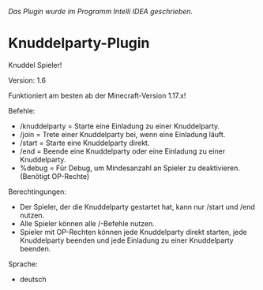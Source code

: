 *Das Plugin wurde im Programm Intelli IDEA geschrieben.*

# Knuddelparty-Plugin
Knuddel Spieler!

Version: 1.6

Funktioniert am besten ab der Minecraft-Version 1.17.x!


Befehle:
  - /knuddelparty    = Starte eine Einladung zu einer Knuddelparty.
  - /join            = Trete einer Knuddelparty bei, wenn eine Einladung läuft.
  - /start           = Starte eine Knuddelparty direkt.
  - /end             = Beende eine Knuddelparty oder eine Einladung zu einer Knuddelparty.
  - %debug           = Für Debug, um Mindesanzahl an Spieler zu deaktivieren. (Benötigt OP-Rechte)


Berechtingungen:
  - Der Spieler, der die Knuddelparty gestartet hat, kann nur /start und /end nutzen.
  - Alle Spieler können alle /-Befehle nutzen.
  - Spieler mit OP-Rechten können jede Knuddelparty direkt starten, jede Knuddelparty beenden und jede Einladung zu einer Knuddelparty beenden.
  
  
Sprache:
  - deutsch
